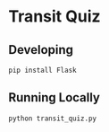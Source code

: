 # Transit Quiz

## Developing

    pip install Flask

## Running Locally

    python transit_quiz.py
